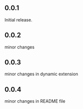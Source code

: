 ## 0.0.1

Initial release.

## 0.0.2

minor changes

## 0.0.3

minor changes in dynamic extension

## 0.0.4

minor changes in README file